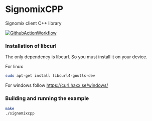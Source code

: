 # SignomixCPP
Signomix client C++ library

[![GithubActionWorkflow](https://github.com/actions/setup-dotnet/workflows/Main%20workflow/badge.svg)](https://github.com/gskorupa/SignomixCPP/actions)

### Installation of libcurl
The only dependency is libcurl. So you must install it on your device.

For linux
```bash
sudo apt-get install libcurl4-gnutls-dev
```
For windows follow https://curl.haxx.se/windows/

### Building and running the example
```bash
make
./signomixcpp
```
